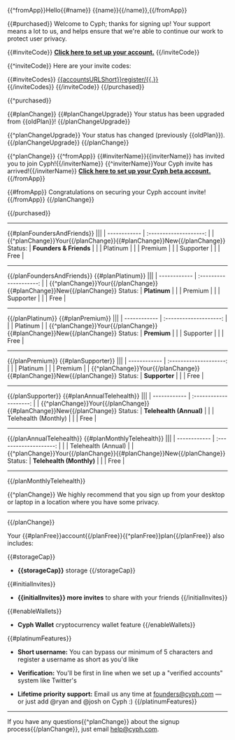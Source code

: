 {{^fromApp}}Hello{{#name}} {{name}}{{/name}},{{/fromApp}}

{{#purchased}}
Welcome to Cyph; thanks for signing up! Your support means a lot to us, and helps ensure that we're able to continue our work to protect user privacy.

{{#inviteCode}}
[**Click here to set up your account.**]({{accountsURL}}register/{{inviteCode}})
{{/inviteCode}}

{{^inviteCode}}
Here are your invite codes:

{{#inviteCodes}}
[{{accountsURLShort}}register/{{.}}]({{accountsURL}}register/{{.}})  
{{/inviteCodes}}
{{/inviteCode}}
{{/purchased}}


{{^purchased}}

{{#planChange}}
{{#planChangeUpgrade}}
Your status has been upgraded from {{oldPlan}}!
{{/planChangeUpgrade}}

{{^planChangeUpgrade}}
Your status has changed (previously {{oldPlan}}).
{{/planChangeUpgrade}}
{{/planChange}}


{{^planChange}}
{{^fromApp}}
{{#inviterName}}{{inviterName}} has invited you to join Cyph!{{/inviterName}}
{{^inviterName}}Your Cyph invite has arrived!{{/inviterName}}
[**Click here to set up your Cyph beta account.**]({{accountsURL}}register/{{inviteCode}})
{{/fromApp}}

{{#fromApp}}
Congratulations on securing your Cyph account invite!
{{/fromApp}}
{{/planChange}}

{{/purchased}}


---

{{#planFoundersAndFriends}}
|||
| ------------ | :--------------------: |
| {{^planChange}}Your{{/planChange}}{{#planChange}}New{{/planChange}} Status: | **Founders & Friends** |
|              | Platinum               |
|              | Premium                |
|              | Supporter              |
|              | Free                   |

---
{{/planFoundersAndFriends}}
{{#planPlatinum}}
|||
| ------------ | :--------------------: |
| {{^planChange}}Your{{/planChange}}{{#planChange}}New{{/planChange}} Status: | **Platinum**  |
|              | Premium                |
|              | Supporter              |
|              | Free                   |

---
{{/planPlatinum}}
{{#planPremium}}
|||
| ------------ | :--------------------: |
|              | Platinum               |
| {{^planChange}}Your{{/planChange}}{{#planChange}}New{{/planChange}} Status: | **Premium**     |
|              | Supporter              |
|              | Free                   |

---
{{/planPremium}}
{{#planSupporter}}
|||
| ------------ | :--------------------: |
|              | Platinum               |
|              | Premium                |
| {{^planChange}}Your{{/planChange}}{{#planChange}}New{{/planChange}} Status: | **Supporter**    |
|              | Free                   |

---
{{/planSupporter}}
{{#planAnnualTelehealth}}
|||
| ------------ | :--------------------: |
| {{^planChange}}Your{{/planChange}}{{#planChange}}New{{/planChange}} Status: | **Telehealth (Annual)**     |
|              | Telehealth (Monthly)   |
|              | Free                   |

---
{{/planAnnualTelehealth}}
{{#planMonthlyTelehealth}}
|||
| ------------ | :--------------------: |
|              | Telehealth (Annual)    |
| {{^planChange}}Your{{/planChange}}{{#planChange}}New{{/planChange}} Status: | **Telehealth (Monthly)**    |
|              | Free                   |

---
{{/planMonthlyTelehealth}}

{{^planChange}}
We highly recommend that you sign up from your desktop or laptop in a location where you have some privacy.

---
{{/planChange}}

Your {{#planFree}}account{{/planFree}}{{^planFree}}plan{{/planFree}} also includes:

{{#storageCap}}
* **{{storageCap}}** storage
{{/storageCap}}

{{#initialInvites}}
* **{{initialInvites}} more invites** to share with your friends
{{/initialInvites}}

{{#enableWallets}}
* **Cyph Wallet** cryptocurrency wallet feature
{{/enableWallets}}

{{#platinumFeatures}}
* **Short username:** You can bypass our minimum of 5 characters and register a username as short as you'd like

* **Verification:** You'll be first in line when we set up a "verified accounts" system like Twitter's

* **Lifetime priority support:** Email us any time at founders@cyph.com — or just add @ryan and @josh on Cyph :)
{{/platinumFeatures}}

---

If you have any questions{{^planChange}} about the signup process{{/planChange}}, just email help@cyph.com.
